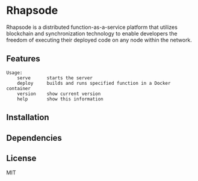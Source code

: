 # Rhapsode

Rhapsode is a distributed function-as-a-service platform that utilizes blockchain and synchronization technology to enable developers the freedom of executing their deployed code on any node within the network.

## Features

```
Usage:
    serve      starts the server
    deploy     builds and runs specified function in a Docker container
    version    show current version
    help       show this information
```

## Installation

## Dependencies

## License

MIT
